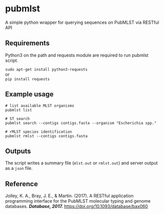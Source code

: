 # pubmlst
A simple python wrapper for querying sequences on PubMLST via RESTful API

## Requirements
Python3 on the path and requests module are required to run pubmlst script.

`sudo apt-get install python3-requests`<br>
or<br>
`pip install requests`
## Example usage

```
# list available MLST organisms
pubmlst list

# ST search
pubmlst search --contigs contigs.fasta --organism "Escherichia spp."

# rMLST species identification
pubmlst rmlst --contigs contigs.fasta
```
## Outputs
The script writes a summary file (`mlst.out` or `rmlst.out`) and server output as a `json` file.

## Reference
Jolley, K. A., Bray, J. E., & Martin. (2017). A RESTful application programming interface for the PubMLST molecular typing and genome databases. ***Database, 2017.*** https://doi.org/10.1093/database/bax060

‌